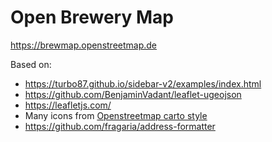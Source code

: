 # Open Brewery Map

https://brewmap.openstreetmap.de

Based on:
* https://turbo87.github.io/sidebar-v2/examples/index.html
* https://github.com/BenjaminVadant/leaflet-ugeojson
* https://leafletjs.com/
* Many icons from [Openstreetmap carto style](https://github.com/gravitystorm/openstreetmap-carto)
* https://github.com/fragaria/address-formatter



